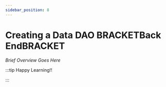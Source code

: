 ```yaml
---
sidebar_position: 8
---
```


# Creating a Data DAO BRACKETBack EndBRACKET

_Brief Overview Goes Here_

:::tip Happy Learning!!

<QuestButton text="Go To Quest" link="" />

:::
